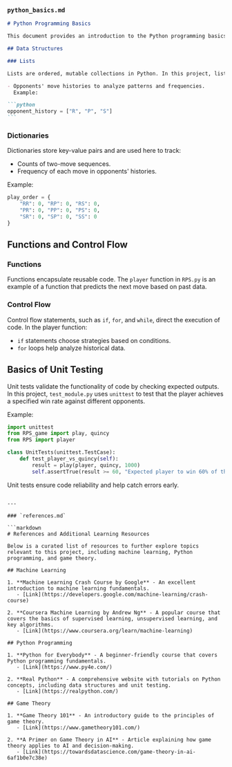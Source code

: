 ### `python_basics.md`

````markdown
# Python Programming Basics

This document provides an introduction to the Python programming basics relevant to the RPS project.

## Data Structures

### Lists

Lists are ordered, mutable collections in Python. In this project, lists store:

- Opponents' move histories to analyze patterns and frequencies.
  Example:

```python
opponent_history = ["R", "P", "S"]
```
````

### Dictionaries

Dictionaries store key-value pairs and are used here to track:

- Counts of two-move sequences.
- Frequency of each move in opponents' histories.

Example:

```python
play_order = {
    "RR": 0, "RP": 0, "RS": 0,
    "PR": 0, "PP": 0, "PS": 0,
    "SR": 0, "SP": 0, "SS": 0
}
```

## Functions and Control Flow

### Functions

Functions encapsulate reusable code. The `player` function in `RPS.py` is an example of a function that predicts the next move based on past data.

### Control Flow

Control flow statements, such as `if`, `for`, and `while`, direct the execution of code. In the player function:

- `if` statements choose strategies based on conditions.
- `for` loops help analyze historical data.

## Basics of Unit Testing

Unit tests validate the functionality of code by checking expected outputs. In this project, `test_module.py` uses `unittest` to test that the player achieves a specified win rate against different opponents.

Example:

```python
import unittest
from RPS_game import play, quincy
from RPS import player

class UnitTests(unittest.TestCase):
    def test_player_vs_quincy(self):
        result = play(player, quincy, 1000)
        self.assertTrue(result >= 60, "Expected player to win 60% of the time")
```

Unit tests ensure code reliability and help catch errors early.

````

---

### `references.md`

```markdown
# References and Additional Learning Resources

Below is a curated list of resources to further explore topics relevant to this project, including machine learning, Python programming, and game theory.

## Machine Learning

1. **Machine Learning Crash Course by Google** - An excellent introduction to machine learning fundamentals.
   - [Link](https://developers.google.com/machine-learning/crash-course)

2. **Coursera Machine Learning by Andrew Ng** - A popular course that covers the basics of supervised learning, unsupervised learning, and key algorithms.
   - [Link](https://www.coursera.org/learn/machine-learning)

## Python Programming

1. **Python for Everybody** - A beginner-friendly course that covers Python programming fundamentals.
   - [Link](https://www.py4e.com/)

2. **Real Python** - A comprehensive website with tutorials on Python concepts, including data structures and unit testing.
   - [Link](https://realpython.com/)

## Game Theory

1. **Game Theory 101** - An introductory guide to the principles of game theory.
   - [Link](https://www.gametheory101.com/)

2. **A Primer on Game Theory in AI** - Article explaining how game theory applies to AI and decision-making.
   - [Link](https://towardsdatascience.com/game-theory-in-ai-6af1b0e7c38e)
````

